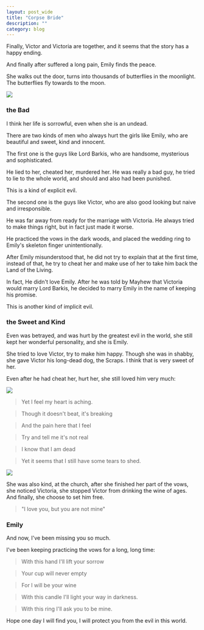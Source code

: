```yaml
---
layout: post_wide
title: "Corpse Bride"
description: ""
category: blog
---
```


Finally, Victor and Victoria are together, and it seems that the story has a happy ending.

And finally after suffered a long pain, Emily finds the peace.

She walks out the door, turns into thousands of butterflies in the moonlight. The butterflies fly towards to the moon.

<div class='row'>
<div class='col-md-8 col-md-offset-2'>
<img src='http://srain-blog.qiniudn.com/corpse-bride/trun-to-butter-fly.png' />
</div>
</div>

### the Bad

I think her life is sorrowful, even when she is an undead.

There are two kinds of men who always hurt the girls like Emily, who are beautiful and sweet, kind and innocent.

The first one is the guys like Lord Barkis, who are handsome, mysterious and sophisticated.

He lied to her, cheated her, murdered her. He was really a bad guy, he tried to lie to the whole world, and should and also had been punished. 

This is a kind of explicit evil.

The second one is the guys like Victor, who are also good looking but naive and irresponsible.

He was far away from ready for the marriage with Victoria. He always tried to make things right, but in fact just made it worse.

He practiced the vows in the dark woods, and placed the wedding ring to Emily's skeleton finger unintentionally.

After Emily misunderstood that, he did not try to explain that at the first time, instead of that, he try to cheat her and make use of her to take him back the Land of the Living.

In fact, He didn't love Emily. After he was told by Mayhew that Victoria would marry Lord Barkis, he decided to marry Emily in the name of keeping his promise.

This is another kind of implicit evil.

### the Sweet and Kind

Even was betrayed, and was hurt by the greatest evil in the world, she still kept her wonderful personality, and she is Emily.

She tried to love Victor, try to make him happy. Though she was in shabby, she gave Victor his long-dead dog, the Scraps. I think that is very sweet of her.

Even after he had cheat her, hurt her, she still loved him very much:

<div class='row'>
<div class='col-md-8 col-md-offset-2'>
<img src='http://srain-blog.qiniudn.com/corpse-bride/shed-the-tears.png' />
</div>
</div>

> Yet I feel my heart is aching.

> Though it doesn't beat, it's breaking

> And the pain here that I feel

> Try and tell me it's not real

> I know that I am dead

> Yet it seems that I still have some tears to shed.

<div class='row'>
<div class='col-md-8 col-md-offset-2'>
<img src='http://srain-blog.qiniudn.com/corpse-bride/but-you-are-not-mine.png' />
</div>
</div>

She was also kind, at the church, after she finished her part of the vows, she noticed Victoria, she stopped Victor from drinking the wine of ages. And finally, she choose to set him free. 

> "I love you, but you are not mine"

### Emily

And now, I've been missing you so much.

I've been keeping practicing the vows for a long, long time:

> With this hand I'll lift your sorrow

> Your cup will never empty

> For I will be your wine

> With this candle I'll light your way in darkness.

> With this ring I'll ask you to be mine.

Hope one day I will find you, I will protect you from the evil in this world.
